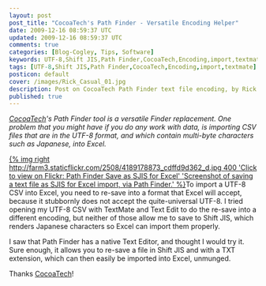 ```yaml
---           
layout: post
post_title: "CocoaTech's Path Finder - Versatile Encoding Helper"
date: 2009-12-16 08:59:37 UTC
updated: 2009-12-16 08:59:37 UTC
comments: true
categories: [Blog-Cogley, Tips, Software]
keywords: UTF-8,Shift JIS,Path Finder,CocoaTech,Encoding,import,textmate
tags: [UTF-8,Shift JIS,Path Finder,CocoaTech,Encoding,import,textmate]
posticon: default
cover: /images/Rick_Casual_01.jpg
description: Post on CocoaTech Path Finder text file encoding, by Rick Cogley. 
published: true
---
```


_[CocoaTech](http://farm3.staticflickr.com/2508/4189178873_cdffd9d362_d.jpg)'s Path Finder tool is a versatile Finder replacement. One problem that you might have if you do any work with data, is importing CSV files that are in the UTF-8 format, and which contain multi-byte characters such as Japanese, into Excel._

<!--more--> 

[{% img right http://farm3.staticflickr.com/2508/4189178873_cdffd9d362_d.jpg 400 'Click to view on Flickr: Path Finder Save as SJIS for Excel' 'Screenshot of saving a text file as SJIS for Excel import, via Path Finder.' %}](http://www.flickr.com/photos/81796435@N00/4189178873)To import a UTF-8 CSV into Excel, you need to re-save into a format that Excel will accept, because it stubbornly does not accept the quite-universal UTF-8. I tried opening my UTF-8 CSV with TextMate and Text Edit to do the re-save into a different encoding, but neither of those allow me to save to Shift JIS, which renders Japanese characters so Excel can import them properly. 

I saw that Path Finder has a native Text Editor, and thought I would try it. Sure enough, it allows you to re-save a file in Shift JIS and with a TXT extension, which can then easily be imported into Excel, unmunged. 

Thanks [CocoaTech](http://cocoatech.com/pathfinder/)! 

